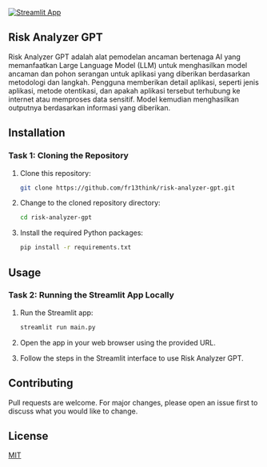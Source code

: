[![Streamlit App](https://static.streamlit.io/badges/streamlit_badge_black_white.svg)](https://risk-analyzer-gpt.streamlit.app)

## Risk Analyzer GPT

Risk Analyzer GPT adalah alat pemodelan ancaman bertenaga AI yang memanfaatkan Large Language Model (LLM) untuk menghasilkan model ancaman dan pohon serangan untuk aplikasi yang diberikan berdasarkan metodologi dan langkah. Pengguna memberikan detail aplikasi, seperti jenis aplikasi, metode otentikasi, dan apakah aplikasi tersebut terhubung ke internet atau memproses data sensitif. Model kemudian menghasilkan outputnya berdasarkan informasi yang diberikan.

## Installation

### Task 1: Cloning the Repository

1. Clone this repository:

    ```bash
    git clone https://github.com/fr13think/risk-analyzer-gpt.git
    ```

2. Change to the cloned repository directory:

    ```bash
    cd risk-analyzer-gpt
    ```

3. Install the required Python packages:

    ```bash
    pip install -r requirements.txt
    ```

## Usage

### Task 2: Running the Streamlit App Locally

1. Run the Streamlit app:

    ```bash
    streamlit run main.py
    ```

2. Open the app in your web browser using the provided URL.

3. Follow the steps in the Streamlit interface to use Risk Analyzer GPT.


## Contributing

Pull requests are welcome. For major changes, please open an issue first to discuss what you would like to change.

## License

[MIT](https://choosealicense.com/licenses/mit/)
